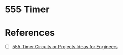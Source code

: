 # 555 Timer

# References

- [ ] [555 Timer Circuits or Projects Ideas for Engineers](https://www.elprocus.com/555-timer-circuits-for-engineering-students)
